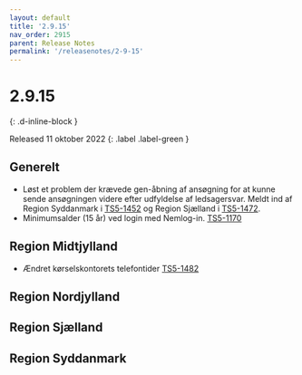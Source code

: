 ```yaml
---
layout: default
title: '2.9.15'
nav_order: 2915
parent: Release Notes
permalink: '/releasenotes/2-9-15'
---
```


# 2.9.15
{: .d-inline-block }

Released 11 oktober 2022
{: .label .label-green }

## Generelt
- Løst et problem der krævede gen-åbning af ansøgning for at kunne sende ansøgningen videre efter udfyldelse af ledsagersvar. Meldt ind af Region Syddanmark i [TS5-1452](https://sd.trifork.com/browse/TS5-1452) og Region Sjælland i [TS5-1472](https://sd.trifork.com/browse/TS5-1472).
- Minimumsalder (15 år) ved login med Nemlog-in. [TS5-1170](https://sd.trifork.com/browse/TS5-1170)

## Region Midtjylland
- Ændret kørselskontorets telefontider [TS5-1482](https://sd.trifork.com/browse/TS5-1482)

## Region Nordjylland

## Region Sjælland

## Region Syddanmark
